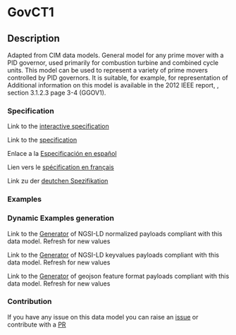 # GovCT1

## Description 

Adapted from CIM data models. General model for any prime mover with a PID governor, used primarily for combustion turbine and combined cycle units. This model can be used to represent a variety of prime movers controlled by PID governors.  It is suitable, for example, for representation of     Additional information on this model is available in the 2012 IEEE report, , section 3.1.2.3 page 3-4 (GGOV1).
### Specification

Link to the [interactive specification](https://swagger.lab.fiware.org/?url=https://smart-data-models.github.io/dataModel.EnergyCIM/GovCT1/swagger.yaml)

Link to the [specification](https://smart-data-models.github.io/dataModel.EnergyCIM/GovCT1/doc/spec.md)

Enlace a la [Especificación en español](https://smart-data-models.github.io/dataModel.EnergyCIM/GovCT1/doc/spec_ES.md)

Lien vers le [spécification en français](https://smart-data-models.github.io/dataModel.EnergyCIM/GovCT1/doc/spec_FR.md)

Link zu der [deutchen Spezifikation](https://smart-data-models.github.io/dataModel.EnergyCIM/GovCT1/doc/spec_DE.md)
### Examples
### Dynamic Examples generation

Link to the [Generator](https://smartdatamodels.org/extra/ngsi-ld_generator_v0.92.php?schemaUrl=https://raw.githubusercontent.com/smart-data-models/dataModel.EnergyCIM/master/GovCT1/schema.json&email=info@smartdatamodels.org) of NGSI-LD normalized payloads compliant with this data model. Refresh for new values

Link to the [Generator](https://smartdatamodels.org/extra/ngsi-ld_generator_keyvalues_v0.92.php?schemaUrl=https://raw.githubusercontent.com/smart-data-models/dataModel.EnergyCIM/master/GovCT1/schema.json&email=info@smartdatamodels.org) of NGSI-LD keyvalues payloads compliant with this data model. Refresh for new values

Link to the [Generator](https://smartdatamodels.org/extra/geojson_features_generator_v1.0.php?schemaUrl=https://raw.githubusercontent.com/smart-data-models/dataModel.EnergyCIM/master/GovCT1/schema.json&email=info@smartdatamodels.org) of geojson feature format payloads compliant with this data model. Refresh for new values
### Contribution

 If you have any issue on this data model you can raise an [issue](https://github.com/smart-data-models/dataModel.EnergyCIM/issues)  or contribute with a [PR](https://github.com/smart-data-models/dataModel.EnergyCIM/pulls)